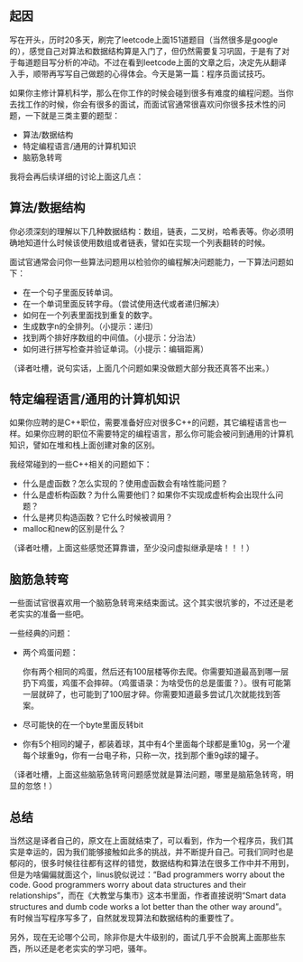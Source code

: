 ## 起因

写在开头，历时20多天，刷完了leetcode上面151道题目（当然很多是google的），感觉自己对算法和数据结构算是入门了，但仍然需要复习巩固，于是有了对于每道题目写分析的冲动。不过在看到leetcode上面的文章之后，决定先从翻译入手，顺带再写写自己做题的心得体会。今天是第一篇：程序员面试技巧。

如果你主修计算机科学，那么在你工作的时候会碰到很多有难度的编程问题。当你去找工作的时候，你会有很多的面试，而面试官通常很喜欢问你很多技术性的问题，一下就是三类主要的题型：

+ 算法/数据结构
+ 特定编程语言/通用的计算机知识
+ 脑筋急转弯

我将会再后续详细的讨论上面这几点：

## 算法/数据结构

你必须深刻的理解以下几种数据结构：数组，链表，二叉树，哈希表等。你必须明确地知道什么时候该使用数组或者链表，譬如在实现一个列表翻转的时候。

面试官通常会问你一些算法问题用以检验你的编程解决问题能力，一下算法问题如下：

+ 在一个句子里面反转单词。
+ 在一个单词里面反转字母。（尝试使用迭代或者递归解决）
+ 如何在一个列表里面找到重复的数字。
+ 生成数字n的全排列。（小提示：递归）
+ 找到两个排好序数组的中间值。（小提示：分治法）
+ 如何进行拼写检查并验证单词。（小提示：编辑距离）

（译者吐槽，说句实话，上面几个问题如果没做题大部分我还真答不出来。）

## 特定编程语言/通用的计算机知识

如果你应聘的是C++职位，需要准备好应对很多C++的问题，其它编程语言也一样。如果你应聘的职位不需要特定的编程语言，那么你可能会被问到通用的计算机知识，譬如在堆和栈上面创建对象的区别。

我经常碰到的一些C++相关的问题如下：

+ 什么是虚函数？怎么实现的？使用虚函数会有啥性能问题？
+ 什么是虚析构函数？为什么需要他们？如果你不实现成虚析构会出现什么问题？
+ 什么是拷贝构造函数？它什么时候被调用？
+ malloc和new的区别是什么？

（译者吐槽，上面这些感觉还算靠谱，至少没问虚拟继承是啥！！！）

## 脑筋急转弯

一些面试官很喜欢用一个脑筋急转弯来结束面试。这个其实很坑爹的，不过还是老老实实的准备一些吧。

一些经典的问题：

+ 两个鸡蛋问题：
    
    你有两个相同的鸡蛋，然后还有100层楼等你去爬。你需要知道最高到哪一层扔下鸡蛋，鸡蛋不会摔碎。（鸡蛋语录：为啥受伤的总是蛋蛋？）。很有可能第一层就碎了，也可能到了100层才碎。你需要知道最多尝试几次就能找到答案。
    
+ 尽可能快的在一个byte里面反转bit

+ 你有5个相同的罐子，都装着球，其中有4个里面每个球都是重10g，另一个灌每个球重9g，你有一台电子称，只称一次，找到那个重9g球的罐子。

（译者吐槽，上面这些脑筋急转弯问题感觉就是算法问题，哪里是脑筋急转弯，明显的忽悠！）

## 总结

当然这是译者自己的，原文在上面就结束了，可以看到，作为一个程序员，我们其实是幸运的，因为我们能够接触如此多的挑战，并不断提升自己。可我们同时也是郁闷的，很多时候往往都有这样的错觉，数据结构和算法在很多工作中并不用到，但是为啥偏偏就面这个，linus貌似说过：“Bad programmers worry about the code. Good programmers worry about data structures and their relationships”，而在《大教堂与集市》这本书里面，作者直接说明“Smart data structures and dumb code works a lot better than the other way around”。有时候当写程序写多了，自然就发现算法和数据结构的重要性了。

另外，现在无论哪个公司，除非你是大牛级别的，面试几乎不会脱离上面那些东西，所以还是老老实实的学习吧，骚年。